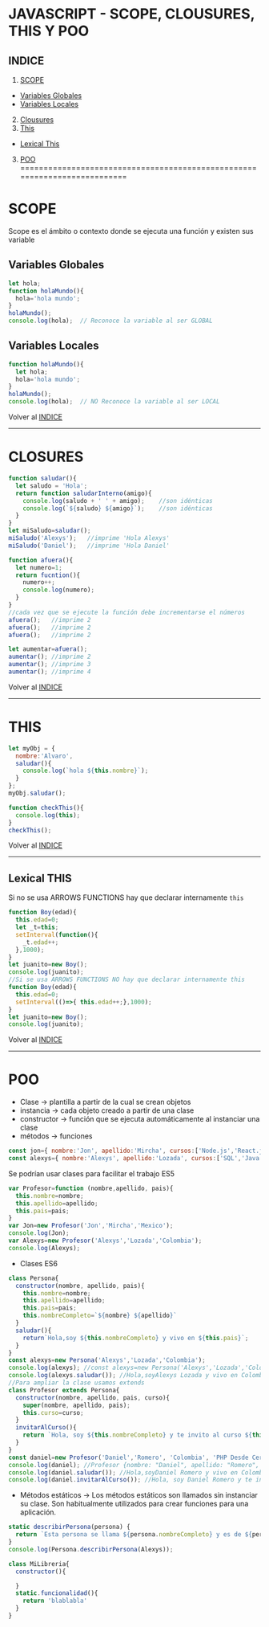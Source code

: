 JAVASCRIPT - SCOPE, CLOUSURES, THIS Y POO
=========================================
INDICE
------
1. [SCOPE](#scope)
  * [Variables Globales](#Variables-globales)
  * [Variables Locales](#Variables-locales)
2. [Clousures](#clousures)
3. [This](#this)
  * [Lexical This](#lexical-this)
3. [POO](#poo)
==========================================================================
  
  
SCOPE
=====
Scope es el ámbito o contexto donde se ejecuta una función y existen sus variable

Variables Globales
------------------
```javascript
let hola;
function holaMundo(){
  hola='hola mundo';
}
holaMundo();
console.log(hola);  // Reconoce la variable al ser GLOBAL
```
Variables Locales
-----------------
```javascript
function holaMundo(){
  let hola;
  hola='hola mundo';
}
holaMundo();
console.log(hola);  // NO Reconoce la variable al ser LOCAL
```
Volver al [INDICE](#indice)

----------------------------------

CLOSURES
========
```javascript
function saludar(){
  let saludo = 'Hola';
  return function saludarInterno(amigo){
    console.log(saludo + ' ' + amigo);    //son idénticas
    console.log(`${saludo} ${amigo}`);    //son idénticas
  }
}
let miSaludo=saludar();
miSaludo('Alexys');   //imprime 'Hola Alexys'
miSaludo('Daniel');   //imprime 'Hola Daniel'
```
```javascript
function afuera(){
  let numero=1;
  return fucntion(){
    numero++;
    console.log(numero);
  }
}
//cada vez que se ejecute la función debe incrementarse el números
afuera();   //imprime 2
afuera();   //imprime 2
afuera();   //imprime 2

let aumentar=afuera();
aumentar(); //imprime 2
aumentar(); //imprime 3
aumentar(); //imprime 4
```
Volver al [INDICE](#indice)

----------------------------------

THIS
====
```javascript
let myObj = {
  nombre:'Alvaro',
  saludar(){
    console.log(`hola ${this.nombre}`);
  }
};
myObj.saludar();
```
```javascript
function checkThis(){
  console.log(this);
}
checkThis();
```
Volver al [INDICE](#indice)

----------------------------------

Lexical THIS
------------
Si no se usa ARROWS FUNCTIONS hay que declarar internamente `this`
```javascript
function Boy(edad){
  this.edad=0;
  let _t=this;
  setInterval(function(){
    _t.edad++;
  },1000);
}
let juanito=new Boy();
console.log(juanito);
//Si se usa ARROWS FUNCTIONS NO hay que declarar internamente this
function Boy(edad){
  this.edad=0;
  setInterval(()=>{ this.edad++;},1000);
}
let juanito=new Boy();
console.log(juanito);
```
Volver al [INDICE](#indice)

----------------------------------

POO
===
* Clase -> plantilla a partir de la cual se crean objetos
* instancia -> cada objeto creado a partir de una clase
* constructor -> función que se ejecuta automáticamente al instanciar una clase
* métodos -> funciones
```javascript
const jon={ nombre:'Jon', apellido:'Mircha', cursos:['Node.js','React.js'], pais:'Mexico' }
const alexys={ nombre:'Alexys', apellido:'Lozada', cursos:['SQL','Java'], pais:'Colombia' }
```
Se podrían usar clases para facilitar el trabajo ES5
```javascript
var Profesor=function (nombre,apellido, pais){
  this.nombre=nombre;
  this.apellido=apellido;
  this.pais=pais;
}
var Jon=new Profesor('Jon','Mircha','Mexico');
console.log(Jon);
var Alexys=new Profesor('Alexys','Lozada','Colombia');
console.log(Alexys);
```
* Clases ES6
```javascript
class Persona{
  constructor(nombre, apellido, pais){
    this.nombre=nombre;
    this.apellido=apellido;
    this.pais=pais;
    this.nombreCompleto=`${nombre} ${apellido}`
  }
  saludar(){ 
    return`Hola,soy ${this.nombreCompleto} y vivo en ${this.pais}`; 
  }
}
const alexys=new Persona('Alexys','Lozada','Colombia');
console.log(alexys); //const alexys=new Persona('Alexys','Lozada','Colombia');
console.log(alexys.saludar()); //Hola,soyAlexys Lozada y vivo en Colombia
//Para ampliar la clase usamos extends
class Profesor extends Persona{
  constructor(nombre, apellido, pais, curso){
    super(nombre, apellido, pais);
    this.curso=curso;
  }
  invitarAlCurso(){ 
    return `Hola, soy ${this.nombreCompleto} y te invito al curso ${this.curso}. ¡Nos vemos en clase!` 
  }
}
const daniel=new Profesor('Daniel','Romero', 'Colombia', 'PHP Desde Cero');
console.log(daniel); //Profesor {nombre: "Daniel", apellido: "Romero", pais: "Colombia", nombreCompleto: "Daniel Romero", curso: "Git"}
console.log(daniel.saludar()); //Hola,soyDaniel Romero y vivo en Colombia
console.log(daniel.invitarAlCurso()); //Hola, soy Daniel Romero y te invito al curso PHP Desde Cero. ¡Nos vemos en clase!
```

* Métodos estáticos -> Los métodos estáticos son llamados sin instanciar su clase. Son habitualmente utilizados para crear funciones para una aplicación.
```javascript
static describirPersona(persona) {
  return `Esta persona se llama ${persona.nombreCompleto} y es de ${persona.pais}`
}
console.log(Persona.describirPersona(Alexys));

class MiLibreria{
  constructor(){

  }
  static.funcionalidad(){
    return 'blablabla'
  }
}
```
